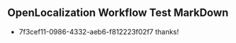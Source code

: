 ## OpenLocalization Workflow Test MarkDown

* 7f3cef11-0986-4332-aeb6-f812223f02f7 
thanks!



<!--HONumber=Jan16_HO4-->
